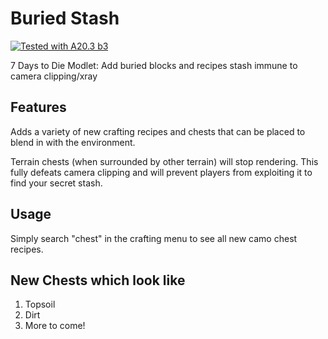 # Buried Stash

[![Tested with A20.3 b3](https://img.shields.io/badge/A20.3%20b3-tested-blue.svg)](https://7daystodie.com/)

7 Days to Die Modlet: Add buried blocks and recipes stash immune to camera clipping/xray

## Features

Adds a variety of new crafting recipes and chests that can be placed to blend in with the environment.

Terrain chests (when surrounded by other terrain) will stop rendering. This fully defeats camera clipping and will prevent players from exploiting it to find your secret stash.

## Usage

Simply search "chest" in the crafting menu to see all new camo chest recipes.

## New Chests which look like

1. Topsoil
2. Dirt
3. More to come!

